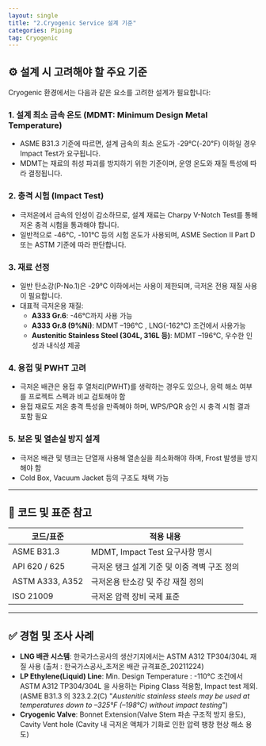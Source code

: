 ```yaml
---
layout: single
title: "2.Cryogenic Service 설계 기준"
categories: Piping
tag: Cryogenic
---
```


## ⚙️ 설계 시 고려해야 할 주요 기준

Cryogenic 환경에서는 다음과 같은 요소를 고려한 설계가 필요합니다:

### 1. **설계 최소 금속 온도 (MDMT: Minimum Design Metal Temperature)**

- ASME B31.3 기준에 따르면, 설계 금속의 최소 온도가 -29℃(-20℉) 이하일 경우 Impact Test가 요구됩니다.
- MDMT는 재료의 취성 파괴를 방지하기 위한 기준이며, 운영 온도와 재질 특성에 따라 결정됩니다.

### 2. **충격 시험 (Impact Test)**

- 극저온에서 금속의 인성이 감소하므로, 설계 재료는 Charpy V-Notch Test를 통해 저온 충격 시험을 통과해야 합니다.
- 일반적으로 -46℃, -101℃ 등의 시험 온도가 사용되며, ASME Section II Part D 또는 ASTM 기준에 따라 판단합니다.

### 3. **재료 선정**

- 일반 탄소강(P-No.1)은 -29℃ 이하에서는 사용이 제한되며, 극저온 전용 재질 사용이 필요합니다.
- 대표적 극저온용 재질:
  - **A333 Gr.6**: -46℃까지 사용 가능
  - **A333 Gr.8 (9%Ni)**: MDMT –196°C , LNG(-162℃) 조건에서 사용가능
  - **Austenitic Stainless Steel (304L, 316L 등)**: MDMT –196°C, 우수한 인성과 내식성 제공

### 4. **용접 및 PWHT 고려**

- 극저온 배관은 용접 후 열처리(PWHT)를 생략하는 경우도 있으나, 응력 해소 여부를 프로젝트 스펙과 비교 검토해야 함
- 용접 재료도 저온 충격 특성을 만족해야 하며, WPS/PQR 승인 시 충격 시험 결과 포함 필요

### 5. **보온 및 열손실 방지 설계**

- 극저온 배관 및 탱크는 단열재 사용해 열손실을 최소화해야 하며, Frost 발생을 방지해야 함
- Cold Box, Vacuum Jacket 등의 구조도 채택 가능

------

## 🧰 코드 및 표준 참고

| 코드/표준       | 적용 내용                                    |
| --------------- | -------------------------------------------- |
| ASME B31.3      | MDMT, Impact Test 요구사항 명시              |
| API 620 / 625   | 극저온 탱크 설계 기준 및 이중 격벽 구조 정의 |
| ASTM A333, A352 | 극저온용 탄소강 및 주강 재질 정의            |
| ISO 21009       | 극저온 압력 장비 국제 표준                   |

------

## ✅ 경험 및 조사 사례

- **LNG 배관 시스템**:   한국가스공사의 생산기지에서는 ASTM A312 TP304/304L 재질 사용 (출처 : 한국가스공사_초저온 배관 규격표준_20211224)
- **LP Ethylene(Liquid) Line**: Min. Design Temperature : -110℃ 조건에서 ASTM A312 TP304/304L 을 사용하는 Piping Class 적용함, Impact test 제외. (ASME B31.3 의 323.2.2(C) "*Austenitic stainless steels may be used at temperatures down to –325°F (–198°C) without impact testing*")
- **Cryogenic Valve**: Bonnet Extension(Valve Stem 파손 구조적 방지 용도), Cavity Vent hole (Cavity 내 극저온 액체가 기화로 인한 압력 팽창 현상 해소 용도)

